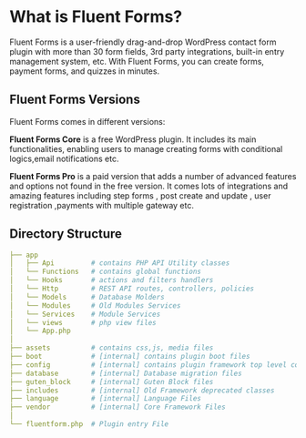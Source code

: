 # What is Fluent Forms?

<Badge type="tip" vertical="top" text="Fluent Forms Core" /> <Badge type="warning" vertical="top" text="Basic" />

Fluent Forms is a user-friendly drag-and-drop WordPress contact form plugin with more than 30 form fields, 3rd party integrations, built-in entry management system, etc. With Fluent Forms, you can create forms, payment forms, and quizzes in minutes.
## Fluent Forms Versions

Fluent Forms comes in different versions:

**Fluent Forms Core** is a free WordPress plugin. It includes its main functionalities, enabling users to manage creating forms with conditional logics,email notifications etc.

**Fluent Forms Pro** is a paid version that adds a number of advanced features and options not found in the free version. It comes lots of integrations and amazing features including step forms , post create and update , user registration ,payments with multiple gateway etc.

## Directory Structure

```yaml
├── app
│   ├── Api         # contains PHP API Utility classes
│   └── Functions   # contains global functions
│   └── Hooks       # actions and filters handlers
│   └── Http        # REST API routes, controllers, policies
│   └── Models      # Database Molders
│   └── Modules     # Old Modules Services
│   └── Services    # Module Services
│   └── views       # php view files
│   └── App.php
│
├── assets          # contains css,js, media files
├── boot            # [internal] contains plugin boot files
├── config          # [internal] contains plugin framework top level config
├── database        # [internal] Database migration files
├── guten_block     # [internal] Guten Block files
├── includes        # [internal] Old Framework deprecated classes
├── language        # [internal] Language Files
├── vendor          # [internal] Core Framework Files
│
└── fluentform.php  # Plugin entry File
```

